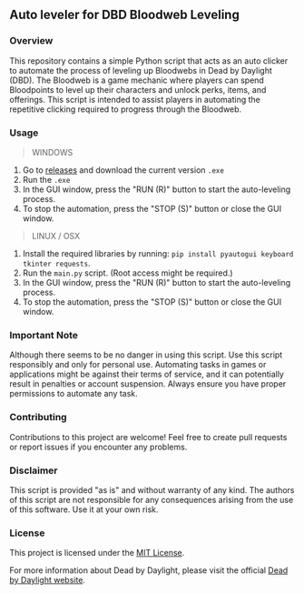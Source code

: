 ## Auto leveler for DBD Bloodweb Leveling

### Overview

This repository contains a simple Python script that acts as an auto clicker to automate the process of leveling up Bloodwebs in Dead by Daylight (DBD). The Bloodweb is a game mechanic where players can spend Bloodpoints to level up their characters and unlock perks, items, and offerings. This script is intended to assist players in automating the repetitive clicking required to progress through the Bloodweb.

### Usage
> WINDOWS
1. Go to [releases](https://github.com/wuku0/bloodweb/releases) and download the current version `.exe`
2. Run the `.exe`
3. In the GUI window, press the "RUN (R)" button to start the auto-leveling process.
5. To stop the automation, press the "STOP (S)" button or close the GUI window.


> LINUX / OSX
1. Install the required libraries by running: `pip install pyautogui keyboard tkinter requests`.
2. Run the `main.py` script. (Root access might be required.)
3. In the GUI window, press the "RUN (R)" button to start the auto-leveling process.
5. To stop the automation, press the "STOP (S)" button or close the GUI window.

### Important Note

Although there seems to be no danger in using this script. Use this script responsibly and only for personal use. Automating tasks in games or applications might be against their terms of service, and it can potentially result in penalties or account suspension. Always ensure you have proper permissions to automate any task.

### Contributing

Contributions to this project are welcome! Feel free to create pull requests or report issues if you encounter any problems.

### Disclaimer

This script is provided "as is" and without warranty of any kind. The authors of this script are not responsible for any consequences arising from the use of this software. Use it at your own risk.

### License

This project is licensed under the [MIT License](LICENSE).

For more information about Dead by Daylight, please visit the official [Dead by Daylight website](https://deadbydaylight.com/).

